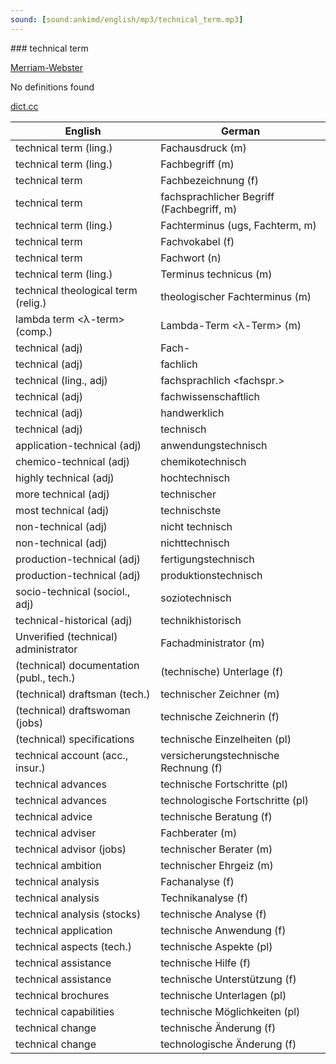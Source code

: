 ```yaml
---
sound: [sound:ankimd/english/mp3/technical_term.mp3]
---
```


\### technical term

[Merriam-Webster](https://www.merriam-webster.com/dictionary/technical+term)

No definitions found

[dict.cc](https://www.dict.cc/technical+term)

| English        | German       |
| -------------- | ------------ |
| technical term (ling.) | Fachausdruck (m) |
| technical term (ling.) | Fachbegriff (m) |
| technical term | Fachbezeichnung (f) |
| technical term | fachsprachlicher Begriff (Fachbegriff, m) |
| technical term (ling.) | Fachterminus (ugs, Fachterm, m) |
| technical term | Fachvokabel (f) |
| technical term | Fachwort (n) |
| technical term (ling.) | Terminus technicus (m) |
| technical theological term (relig.) | theologischer Fachterminus (m) |
| lambda term <λ-term> (comp.) | Lambda-Term <λ-Term> (m) |
| technical (adj) | Fach- |
| technical (adj) | fachlich |
| technical (ling., adj) | fachsprachlich <fachspr.> |
| technical (adj) | fachwissenschaftlich |
| technical (adj) | handwerklich |
| technical (adj) | technisch |
| application-technical (adj) | anwendungstechnisch |
| chemico-technical (adj) | chemikotechnisch |
| highly technical (adj) | hochtechnisch |
| more technical (adj) | technischer |
| most technical (adj) | technischste |
| non-technical (adj) | nicht technisch |
| non-technical (adj) | nichttechnisch |
| production-technical (adj) | fertigungstechnisch |
| production-technical (adj) | produktionstechnisch |
| socio-technical (sociol., adj) | soziotechnisch |
| technical-historical (adj) | technikhistorisch |
| Unverified (technical) administrator | Fachadministrator (m) |
| (technical) documentation (publ., tech.) | (technische) Unterlage (f) |
| (technical) draftsman (tech.) | technischer Zeichner (m) |
| (technical) draftswoman (jobs) | technische Zeichnerin (f) |
| (technical) specifications | technische Einzelheiten (pl) |
| technical account (acc., insur.) | versicherungstechnische Rechnung (f) |
| technical advances | technische Fortschritte (pl) |
| technical advances | technologische Fortschritte (pl) |
| technical advice | technische Beratung (f) |
| technical adviser | Fachberater (m) |
| technical advisor (jobs) | technischer Berater (m) |
| technical ambition | technischer Ehrgeiz (m) |
| technical analysis | Fachanalyse (f) |
| technical analysis | Technikanalyse (f) |
| technical analysis (stocks) | technische Analyse (f) |
| technical application | technische Anwendung (f) |
| technical aspects (tech.) | technische Aspekte (pl) |
| technical assistance | technische Hilfe (f) |
| technical assistance | technische Unterstützung (f) |
| technical brochures | technische Unterlagen (pl) |
| technical capabilities | technische Möglichkeiten (pl) |
| technical change | technische Änderung (f) |
| technical change | technologische Änderung (f) |

